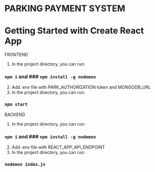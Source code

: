 # PARKING PAYMENT SYSTEM

# Getting Started with Create React App

FRONTEND

1. In the project directory, you can run:

### `npm i` and ### `npm install -g nodemon`

2. Add .env file with PARK_AUTHORIZATION token and MONGODB_URL
3. In the project directory, you can run:

### `npm start`

BACKEND

1. In the project directory, you can run:

### `npm i` and ### `npm install -g nodemon`

2. Add .env file with REACT_APP_API_ENDPOINT
3. In the project directory, you can run:

### `nodemon index.js`
